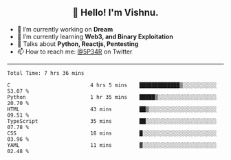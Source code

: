 <h2 align="center">👋 Hello! I'm Vishnu.</h2>


- 🔭 I’m currently working on **Dream**
- 🌱 I’m currently learning **Web3, and Binary Exploitation**
- 💬 Talks about **Python, Reactjs, Pentesting**
- 📫 How to reach me: [@5P34R](https://twitter.com/Vishnu27302693) on Twitter

---
<!--START_SECTION:waka-->

```text
Total Time: 7 hrs 36 mins

C                          4 hrs 5 mins    █████████████▒░░░░░░░░░░░   53.07 %
Python                     1 hr 35 mins    █████▒░░░░░░░░░░░░░░░░░░░   20.70 %
HTML                       43 mins         ██▒░░░░░░░░░░░░░░░░░░░░░░   09.51 %
TypeScript                 35 mins         ██░░░░░░░░░░░░░░░░░░░░░░░   07.78 %
CSS                        18 mins         █░░░░░░░░░░░░░░░░░░░░░░░░   03.96 %
YAML                       11 mins         ▓░░░░░░░░░░░░░░░░░░░░░░░░   02.48 %
```

<!--END_SECTION:waka-->
